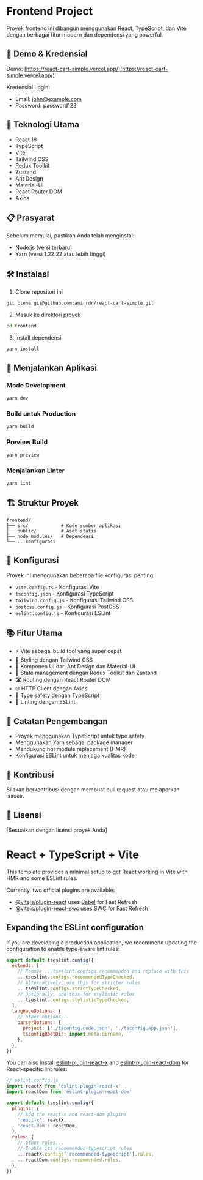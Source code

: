 # Frontend Project

Proyek frontend ini dibangun menggunakan React, TypeScript, dan Vite dengan berbagai fitur modern dan dependensi yang powerful.

## 🔗 Demo & Kredensial

Demo: [https://react-cart-simple.vercel.app/](https://react-cart-simple.vercel.app/)

Kredensial Login:
- Email: john@example.com
- Password: password123

## 🚀 Teknologi Utama

- React 18
- TypeScript
- Vite
- Tailwind CSS
- Redux Toolkit
- Zustand
- Ant Design
- Material-UI
- React Router DOM
- Axios

## 📋 Prasyarat

Sebelum memulai, pastikan Anda telah menginstal:

- Node.js (versi terbaru)
- Yarn (versi 1.22.22 atau lebih tinggi)

## 🛠️ Instalasi

1. Clone repositori ini
```bash
git clone git@github.com:amirrdn/react-cart-simple.git
```

2. Masuk ke direktori proyek
```bash
cd frontend
```

3. Install dependensi
```bash
yarn install
```

## 🚦 Menjalankan Aplikasi

### Mode Development
```bash
yarn dev
```

### Build untuk Production
```bash
yarn build
```

### Preview Build
```bash
yarn preview
```

### Menjalankan Linter
```bash
yarn lint
```

## 🏗️ Struktur Proyek

```
frontend/
├── src/            # Kode sumber aplikasi
├── public/         # Aset statis
├── node_modules/   # Dependensi
└── ...konfigurasi
```

## 🔧 Konfigurasi

Proyek ini menggunakan beberapa file konfigurasi penting:

- `vite.config.ts` - Konfigurasi Vite
- `tsconfig.json` - Konfigurasi TypeScript
- `tailwind.config.js` - Konfigurasi Tailwind CSS
- `postcss.config.js` - Konfigurasi PostCSS
- `eslint.config.js` - Konfigurasi ESLint

## 📚 Fitur Utama

- ⚡️ Vite sebagai build tool yang super cepat
- 🎨 Styling dengan Tailwind CSS
- 📱 Komponen UI dari Ant Design dan Material-UI
- 🔄 State management dengan Redux Toolkit dan Zustand
- 🛣️ Routing dengan React Router DOM
- 🌐 HTTP Client dengan Axios
- 📝 Type safety dengan TypeScript
- 🧹 Linting dengan ESLint

## 📝 Catatan Pengembangan

- Proyek menggunakan TypeScript untuk type safety
- Menggunakan Yarn sebagai package manager
- Mendukung hot module replacement (HMR)
- Konfigurasi ESLint untuk menjaga kualitas kode

## 🤝 Kontribusi

Silakan berkontribusi dengan membuat pull request atau melaporkan issues.

## 📄 Lisensi

[Sesuaikan dengan lisensi proyek Anda]

# React + TypeScript + Vite

This template provides a minimal setup to get React working in Vite with HMR and some ESLint rules.

Currently, two official plugins are available:

- [@vitejs/plugin-react](https://github.com/vitejs/vite-plugin-react/blob/main/packages/plugin-react/README.md) uses [Babel](https://babeljs.io/) for Fast Refresh
- [@vitejs/plugin-react-swc](https://github.com/vitejs/vite-plugin-react-swc) uses [SWC](https://swc.rs/) for Fast Refresh

## Expanding the ESLint configuration

If you are developing a production application, we recommend updating the configuration to enable type-aware lint rules:

```js
export default tseslint.config({
  extends: [
    // Remove ...tseslint.configs.recommended and replace with this
    ...tseslint.configs.recommendedTypeChecked,
    // Alternatively, use this for stricter rules
    ...tseslint.configs.strictTypeChecked,
    // Optionally, add this for stylistic rules
    ...tseslint.configs.stylisticTypeChecked,
  ],
  languageOptions: {
    // other options...
    parserOptions: {
      project: ['./tsconfig.node.json', './tsconfig.app.json'],
      tsconfigRootDir: import.meta.dirname,
    },
  },
})
```

You can also install [eslint-plugin-react-x](https://github.com/Rel1cx/eslint-react/tree/main/packages/plugins/eslint-plugin-react-x) and [eslint-plugin-react-dom](https://github.com/Rel1cx/eslint-react/tree/main/packages/plugins/eslint-plugin-react-dom) for React-specific lint rules:

```js
// eslint.config.js
import reactX from 'eslint-plugin-react-x'
import reactDom from 'eslint-plugin-react-dom'

export default tseslint.config({
  plugins: {
    // Add the react-x and react-dom plugins
    'react-x': reactX,
    'react-dom': reactDom,
  },
  rules: {
    // other rules...
    // Enable its recommended typescript rules
    ...reactX.configs['recommended-typescript'].rules,
    ...reactDom.configs.recommended.rules,
  },
})
```
